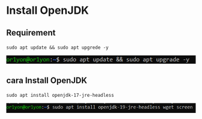 # Install OpenJDK

## Requirement
<code>sudo apt update && sudo apt upgrede -y</code>

![satu](img/OpenJDK/1.png)

## cara Install OpenJDK

<code>sudo apt install openjdk-17-jre-headless</code>

![dua](img/OpenJDK/2.png)
